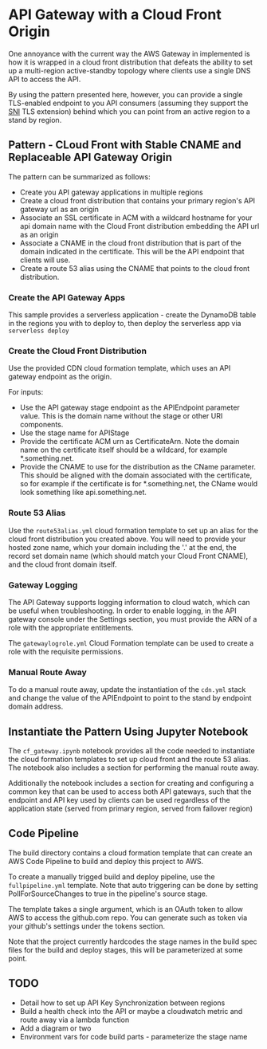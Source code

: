 # API Gateway with a Cloud Front Origin

One annoyance with the current way the AWS Gateway in implemented is how it is 
wrapped in a cloud front distribution that defeats the ability to set up a multi-region
active-standby topology where clients use a single DNS API to access the API.

By using the pattern presented here, however, you can provide a single TLS-enabled
endpoint to you API consumers (assuming they support the [SNI](https://en.wikipedia.org/wiki/Server_Name_Indication) TLS extension) behind
which you can point from an active region to a stand by region.

## Pattern - CLoud Front with Stable CNAME and Replaceable API Gateway Origin

The pattern can be summarized as follows:

* Create you API gateway applications in multiple regions
* Create a cloud front distribution that contains your primary region's
API gateway url as an origin
* Associate an SSL certificate in ACM with a wildcard hostname for your api domain
name with the Cloud Front distribution embedding the API url as an origin
* Associate a CNAME in the cloud front distribution that is part of the domain
indicated in the certificate. This will be the API endpoint that clients will use.
* Create a route 53 alias using the CNAME that points to the cloud front distribution.

### Create the API Gateway Apps

This sample provides a serverless application - create the DynamoDB table in the regions you with to deploy to, then deploy the serverless app via `serverless deploy`

### Create the Cloud Front Distribution

Use the provided CDN cloud formation template, which uses an API gateway endpoint as the origin. 

For inputs:

* Use the API gateway stage endpoint as the APIEndpoint parameter value. This is the 
domain name without the stage or other URI components.
* Use the stage name for APIStage
* Provide the certificate ACM urn as CertificateArn. Note the domain name on the 
certificate itself should be a wildcard, for example *.something.net.
* Provide the CNAME to use for the distribution as the CName parameter. This should be aligned with the domain associated with the certificate, so for example if the
certificate is for *.something.net, the CName would look something like
api.something.net.

### Route 53 Alias

Use the `route53alias.yml` cloud formation template to set up an alias for the 
cloud front distribution you created above. You will need to provide your hosted
zone name, which your domain including the '.' at the end, the record set domain
name (which should match your Cloud Front CNAME), and the cloud front domain itself.

### Gateway Logging

The API Gateway supports logging information to cloud watch, which can be useful when 
troubleshooting. In order to enable logging, in the API gateway console under the 
Settings section, you must provide the ARN of a role with the appropriate entitlements.

The `gatewaylogrole.yml` Cloud Formation template can be used to create a role with
the requisite permissions.

### Manual Route Away

To do a manual route away, update the instantiation of the `cdn.yml` stack and
change the value of the APIEndpoint to point to the stand by endpoint domain address.

## Instantiate the Pattern Using Jupyter Notebook

The `cf_gateway.ipynb` notebook provides all the code needed to instantiate
the cloud formation templates to set up cloud front and the route 53 alias.
The notebook also includes a section for performing the manual route away.

Additionally the notebook includes a section for creating and configuring
a common key that can be used to access both API gateways, such that the 
endpoint and API key used by clients can be used regardless of the application
state (served from primary region, served from failover region)

## Code Pipeline

The build directory contains a cloud formation template that can
create an AWS Code Pipeline to build and deploy this project to
AWS.

To create a manually trigged build and deploy pipeline, use the 
`fullpipeline.yml` template. Note that auto triggering can be done by
setting PollForSourceChanges to true in the pipeline's source stage.

The template takes a single argument, which is an OAuth token to allow 
AWS to access the github.com repo. You can generate such as token via
your github's settings under the tokens section.

Note that the project currently hardcodes the stage names in the build spec files for the build and deploy stages, this will be parameterized at some point.


## TODO

* Detail how to set up API Key Synchronization between regions
* Build a health check into the API or maybe a cloudwatch metric and route away via a lambda function
* Add a diagram or two
* Environment vars for code build parts - parameterize the stage name